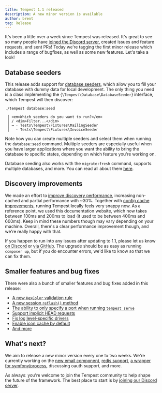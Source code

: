 ```yaml
---
title: Tempest 1.1 released
description: A new minor version is available
author: brent
tag: Release
---
```


It's been a little over a week since Tempest was released. It's great to see so many people have [joined the Discord server](/discord), created issues and feature requests, and sent PRs! Today we're tagging the first minor release which includes a range of bugfixes, as well as some new features. Let's take a look!

## Database seeders

This release adds support for [database seeders](/docs/essentials/database#database-seeders), which allow you to fill your database with dummy data for  local development. The only thing you need is a class implementing the {`\Tempest\Database\DatabaseSeeder`} interface, which Tempest will then discover:

```console
./tempest database:seed

 │ <em>Which seeders do you want to run?</em>
 │ / <dim>Filter...</dim>
 │ → ⋅ Tests\Tempest\Fixtures\MailingSeeder
 │   ⋅ Tests\Tempest\Fixtures\InvoiceSeeder
```

Note how you can create multiple seeders and select them when running the `database:seed` command. Multiple seeders are especially useful when you have larger applications where you want the ability to bring the database to specific states, depending on which feature you're working on.

Database seeding also works with the `migrate:fresh` command, supports multiple databases, and more. You can read all about them [here](/docs/essentials/database#database-seeders).

## Discovery improvements

We made an effort to [improve discovery performance](https://github.com/tempestphp/tempest-framework/pull/1333), increasing non-cached and partial performance with ~30%. Together with [config cache improvements](https://github.com/tempestphp/tempest-framework/pull/1341), running Tempest locally feels very snappy now. As a reference point, we used this documentation website, which now takes between 100ms and 200ms to load (it used to be between 400ms and 600ms). Keep in mind these numbers though may vary depending on your machine. Overall, there's a clear performance improvement though, and we're really happy with that.

If you happen to run into any issues after updating to 1.1, please let us know [on Discord](/discord) or [via GitHub](https://github.com/tempestphp/tempest-framework). The upgrade should be as easy as running `composer up`, but if you do encounter errors, we'd like to know so that we can fix them.

## Smaller features and bug fixes

There were also a bunch of smaller features and bug fixes added in this release:

- [A new `HexColor` validation rule](https://github.com/tempestphp/tempest-framework/pull/1332)
- [A new session `reflash()` method](https://github.com/tempestphp/tempest-framework/pull/1338)
- [The ability to only specify a port when running `tempest serve`](https://github.com/tempestphp/tempest-framework/pull/1350)
- [Support implicit HEAD requests](https://github.com/tempestphp/tempest-framework/pull/1349)
- [Fix log level-specific drivers](https://github.com/tempestphp/tempest-framework/pull/1343)
- [Enable icon cache by default](https://github.com/tempestphp/tempest-framework/pull/1339)
- [And more](https://github.com/tempestphp/tempest-framework/releases/tag/v1.1.0)

## What's next?

We aim to release a new minor version every one to two weeks. We're currently working on the [new email component](https://github.com/tempestphp/tempest-framework/pull/1227), [redis support](https://github.com/tempestphp/tempest-framework/pull/1252), [a wrapper for symfony/process](https://github.com/tempestphp/tempest-framework/pull/1326), discussing oauth support, and more. 

As always: you're welcome to join the Tempest community to help shape the future of the framework. The best place to start is by [joining our Discord server](/discord).